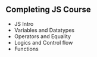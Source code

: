 ## Completing JS Course
- JS Intro
- Variables and Datatypes
- Operators and Equality
- Logics and Control flow
- Functions